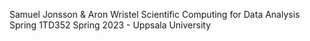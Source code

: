 Samuel Jonsson & Aron Wristel
Scientific Computing for Data Analysis Spring 1TD352 Spring 2023 - Uppsala University
